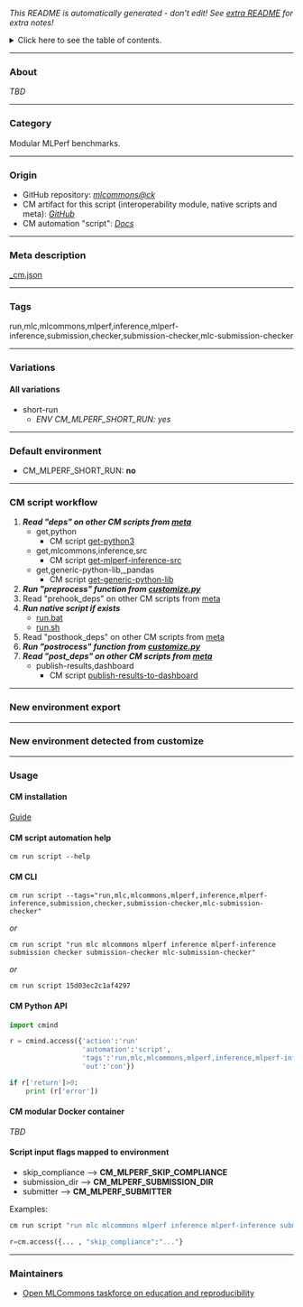 *This README is automatically generated - don't edit! See [extra README](README-extra.md) for extra notes!*

<details>
<summary>Click here to see the table of contents.</summary>

* [About](#about)
* [Category](#category)
* [Origin](#origin)
* [Meta description](#meta-description)
* [Tags](#tags)
* [Variations](#variations)
  * [ All variations](#all-variations)
* [Default environment](#default-environment)
* [CM script workflow](#cm-script-workflow)
* [New environment export](#new-environment-export)
* [New environment detected from customize](#new-environment-detected-from-customize)
* [Usage](#usage)
  * [ CM installation](#cm-installation)
  * [ CM script automation help](#cm-script-automation-help)
  * [ CM CLI](#cm-cli)
  * [ CM Python API](#cm-python-api)
  * [ CM modular Docker container](#cm-modular-docker-container)
  * [ Script input flags mapped to environment](#script-input-flags-mapped-to-environment)
* [Maintainers](#maintainers)

</details>

___
### About

*TBD*
___
### Category

Modular MLPerf benchmarks.
___
### Origin

* GitHub repository: *[mlcommons@ck](https://github.com/mlcommons/ck/tree/master/cm-mlops)*
* CM artifact for this script (interoperability module, native scripts and meta): *[GitHub](https://github.com/mlcommons/ck/tree/master/cm-mlops/script/run-mlperf-inference-submission-checker)*
* CM automation "script": *[Docs](https://github.com/octoml/ck/blob/master/docs/list_of_automations.md#script)*

___
### Meta description
[_cm.json](_cm.json)

___
### Tags
run,mlc,mlcommons,mlperf,inference,mlperf-inference,submission,checker,submission-checker,mlc-submission-checker

___
### Variations
#### All variations
* short-run
  - *ENV CM_MLPERF_SHORT_RUN: yes*
___
### Default environment

* CM_MLPERF_SHORT_RUN: **no**
___
### CM script workflow

  1. ***Read "deps" on other CM scripts from [meta](https://github.com/mlcommons/ck/tree/master/cm-mlops/script/run-mlperf-inference-submission-checker/_cm.json)***
     * get,python
       - CM script [get-python3](https://github.com/mlcommons/ck/tree/master/cm-mlops/script/get-python3)
     * get,mlcommons,inference,src
       - CM script [get-mlperf-inference-src](https://github.com/mlcommons/ck/tree/master/cm-mlops/script/get-mlperf-inference-src)
     * get,generic-python-lib,_pandas
       - CM script [get-generic-python-lib](https://github.com/mlcommons/ck/tree/master/cm-mlops/script/get-generic-python-lib)
  1. ***Run "preprocess" function from [customize.py](https://github.com/mlcommons/ck/tree/master/cm-mlops/script/run-mlperf-inference-submission-checker/customize.py)***
  1. Read "prehook_deps" on other CM scripts from [meta](https://github.com/mlcommons/ck/tree/master/cm-mlops/script/run-mlperf-inference-submission-checker/_cm.json)
  1. ***Run native script if exists***
     * [run.bat](https://github.com/mlcommons/ck/tree/master/cm-mlops/script/run-mlperf-inference-submission-checker/run.bat)
     * [run.sh](https://github.com/mlcommons/ck/tree/master/cm-mlops/script/run-mlperf-inference-submission-checker/run.sh)
  1. Read "posthook_deps" on other CM scripts from [meta](https://github.com/mlcommons/ck/tree/master/cm-mlops/script/run-mlperf-inference-submission-checker/_cm.json)
  1. ***Run "postrocess" function from [customize.py](https://github.com/mlcommons/ck/tree/master/cm-mlops/script/run-mlperf-inference-submission-checker/customize.py)***
  1. ***Read "post_deps" on other CM scripts from [meta](https://github.com/mlcommons/ck/tree/master/cm-mlops/script/run-mlperf-inference-submission-checker/_cm.json)***
     * publish-results,dashboard
       - CM script [publish-results-to-dashboard](https://github.com/mlcommons/ck/tree/master/cm-mlops/script/publish-results-to-dashboard)
___
### New environment export

___
### New environment detected from customize

___
### Usage

#### CM installation
[Guide](https://github.com/mlcommons/ck/blob/master/docs/installation.md)

#### CM script automation help
```cm run script --help```

#### CM CLI
`cm run script --tags="run,mlc,mlcommons,mlperf,inference,mlperf-inference,submission,checker,submission-checker,mlc-submission-checker"`

*or*

`cm run script "run mlc mlcommons mlperf inference mlperf-inference submission checker submission-checker mlc-submission-checker"`

*or*

`cm run script 15d03ec2c1af4297`

#### CM Python API

```python
import cmind

r = cmind.access({'action':'run'
                  'automation':'script',
                  'tags':'run,mlc,mlcommons,mlperf,inference,mlperf-inference,submission,checker,submission-checker,mlc-submission-checker'
                  'out':'con'})

if r['return']>0:
    print (r['error'])
```

#### CM modular Docker container
*TBD*

#### Script input flags mapped to environment

* skip_compliance --> **CM_MLPERF_SKIP_COMPLIANCE**
* submission_dir --> **CM_MLPERF_SUBMISSION_DIR**
* submitter --> **CM_MLPERF_SUBMITTER**

Examples:

```bash
cm run script "run mlc mlcommons mlperf inference mlperf-inference submission checker submission-checker mlc-submission-checker" --skip_compliance=...
```
```python
r=cm.access({... , "skip_compliance":"..."}
```
___
### Maintainers

* [Open MLCommons taskforce on education and reproducibility](https://github.com/mlcommons/ck/blob/master/docs/mlperf-education-workgroup.md)